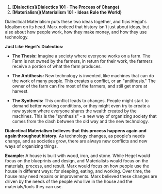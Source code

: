 
1. **[Dialectics](Dialectics 101 - The Process of Change)**
2. **[Materialism](Materialism 101 - Ideas Rule the World)**

Dialectical Materialism puts these two ideas together, and flips Hegal's Idealism on its head. Marx noticed that history isn't just about ideas, but also about how people work, how they make money, and how they use technology.

**Just Like Hegel's Dialectics:**

- **The Thesis:** Imagine a society where everyone works on a farm. The Farm is not owned by the farmers, in return for their work, the farmers receive a portion of what the farm produces.
    
- **The Antithesis:** New technology is invented, like machines that can do the work of many people. This creates a conflict, or an "antithesis." The owner of the farm can fire most of the farmers, and still get more at harvest. 
    
- **The Synthesis:** This conflict leads to changes. People might start to demand better working conditions, or they might even try to create a new system where everyone shares the wealth created by the machines. This is the "synthesis" - a new way of organizing society that comes from the clash between the old way and the new technology.
    

**Dialectical Materialism believes that this process happens again and again throughout history.** As technology changes, as people's needs change, and as societies grow, there are always new conflicts and new ways of organizing things.

**Example:** A house is built with wood, iron, and stone. While Hegel would focus on the blueprints and design, and Materialists would focus on the materials, process, and result. Marx would focus on how people use the house in different ways: for sleeping, eating, and working. Over time, the house may need repairs or improvements. Marx believed these changes are driven by the needs of the people who live in the house and the materials/tools they can use.
